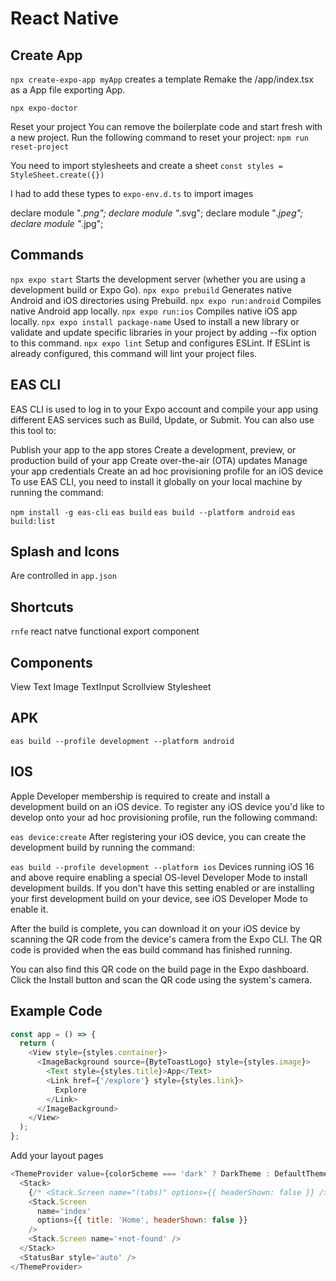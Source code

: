# React Native

## Create App

`npx create-expo-app myApp` creates a template
Remake the /app/index.tsx as a App file exporting App.

`npx expo-doctor`

Reset your project
You can remove the boilerplate code and start fresh with a new project. Run the following command to reset your project:
`npm run reset-project`

You need to import stylesheets and create a sheet
`const styles = StyleSheet.create({})`

I had to add these types to `expo-env.d.ts` to import images

declare module "_.png";
declare module "_.svg";
declare module "_.jpeg";
declare module "_.jpg";

## Commands

`npx expo start` Starts the development server (whether you are using a development build or Expo Go).
`npx expo prebuild` Generates native Android and iOS directories using Prebuild.
`npx expo run:android` Compiles native Android app locally.
`npx expo run:ios` Compiles native iOS app locally.
`npx expo install package-name` Used to install a new library or validate and update specific libraries in your project by adding --fix option to this command.
`npx expo lint` Setup and configures ESLint. If ESLint is already configured, this command will lint your project files.

## EAS CLI

EAS CLI is used to log in to your Expo account and compile your app using different EAS services such as Build, Update, or Submit. You can also use this tool to:

Publish your app to the app stores
Create a development, preview, or production build of your app
Create over-the-air (OTA) updates
Manage your app credentials
Create an ad hoc provisioning profile for an iOS device
To use EAS CLI, you need to install it globally on your local machine by running the command:

`npm install -g eas-cli`
`eas build`
`eas build --platform android`
`eas build:list`

## Splash and Icons

Are controlled in `app.json`

## Shortcuts

`rnfe` react natve functional export component

## Components

View
Text
Image
TextInput
Scrollview
Stylesheet

## APK

`eas build --profile development --platform android`

## IOS

Apple Developer membership is required to create and install a development build on an iOS device.
To register any iOS device you'd like to develop onto your ad hoc provisioning profile, run the following command:

`eas device:create`
After registering your iOS device, you can create the development build by running the command:

`eas build --profile development --platform ios`
Devices running iOS 16 and above require enabling a special OS-level Developer Mode to install development builds. If you don't have this setting enabled or are installing your first development build on your device, see iOS Developer Mode to enable it.

After the build is complete, you can download it on your iOS device by scanning the QR code from the device's camera from the Expo CLI. The QR code is provided when the eas build command has finished running.

You can also find this QR code on the build page in the Expo dashboard. Click the Install button and scan the QR code using the system's camera.

## Example Code

```js
const app = () => {
  return (
    <View style={styles.container}>
      <ImageBackground source={ByteToastLogo} style={styles.image}>
        <Text style={styles.title}>App</Text>
        <Link href={'/explore'} style={styles.link}>
          Explore
        </Link>
      </ImageBackground>
    </View>
  );
};
```

Add your layout pages

```js
<ThemeProvider value={colorScheme === 'dark' ? DarkTheme : DefaultTheme}>
  <Stack>
    {/* <Stack.Screen name="(tabs)" options={{ headerShown: false }} /> */}
    <Stack.Screen
      name='index'
      options={{ title: 'Home', headerShown: false }}
    />
    <Stack.Screen name='+not-found' />
  </Stack>
  <StatusBar style='auto' />
</ThemeProvider>
```
